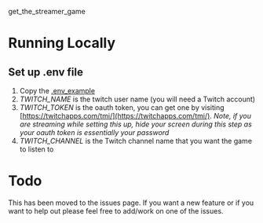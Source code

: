 get_the_streamer_game

# Running Locally

## Set up .env file

1. Copy the [.env_example](./.env_example)
1. _TWITCH_NAME_ is the twitch user name (you will need a Twitch account)
1. _TWITCH_TOKEN_ is the oauth token, you can get one by visiting [https://twitchapps.com/tmi/](https://twitchapps.com/tmi/). _Note, if you are streaming while setting this up, hide your screen during this step as your oauth token is essentially your password_
1. _TWITCH_CHANNEL_ is the Twitch channel name that you want the game to listen to

# Todo

This has been moved to the issues page. If you want a new feature or if you want to help out please feel free to add/work on one of the issues.
